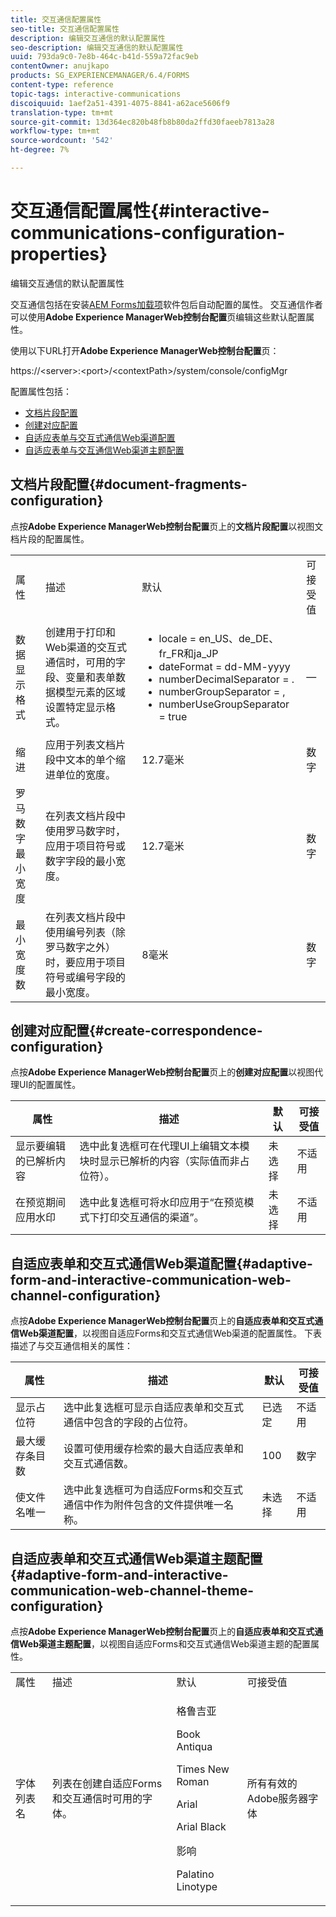 ```yaml
---
title: 交互通信配置属性
seo-title: 交互通信配置属性
description: 编辑交互通信的默认配置属性
seo-description: 编辑交互通信的默认配置属性
uuid: 793da9c0-7e8b-464c-b41d-559a72fac9eb
contentOwner: anujkapo
products: SG_EXPERIENCEMANAGER/6.4/FORMS
content-type: reference
topic-tags: interactive-communications
discoiquuid: 1aef2a51-4391-4075-8841-a62ace5606f9
translation-type: tm+mt
source-git-commit: 13d364ec820b48fb8b80da2ffd30faeeb7813a28
workflow-type: tm+mt
source-wordcount: '542'
ht-degree: 7%

---
```



# 交互通信配置属性{#interactive-communications-configuration-properties}

编辑交互通信的默认配置属性

交互通信包括在安装[AEM Forms加载项](/help/forms/using/installing-configuring-aem-forms-osgi.md)软件包后自动配置的属性。 交互通信作者可以使用&#x200B;**Adobe Experience ManagerWeb控制台配置**&#x200B;页编辑这些默认配置属性。

使用以下URL打开&#x200B;**Adobe Experience ManagerWeb控制台配置**&#x200B;页：

https://&lt;server>:&lt;port>/&lt;contextPath>/system/console/configMgr

配置属性包括：

* [文档片段配置](#document-fragments-configuration)
* [创建对应配置](#create-correspondence-configuration)
* [自适应表单与交互式通信Web渠道配置](#adaptive-form-and-interactive-communication-web-channel-configuration)
* [自适应表单与交互通信Web渠道主题配置](#adaptive-form-and-interactive-communication-web-channel-theme-configuration)

## 文档片段配置{#document-fragments-configuration}

点按&#x200B;**Adobe Experience ManagerWeb控制台配置**&#x200B;页上的&#x200B;**文档片段配置**&#x200B;以视图文档片段的配置属性。

<table> 
 <tbody> 
  <tr> 
   <td>属性</td> 
   <td>描述</td> 
   <td>默认</td> 
   <td>可接受值</td> 
  </tr> 
  <tr> 
   <td>数据显示格式</td> 
   <td>创建用于打印和Web渠道的交互式通信时，可用的字段、变量和表单数据模型元素的区域设置特定显示格式。</td> 
   <td> 
    <ul> 
     <li>locale = en_US、de_DE、fr_FR和ja_JP</li> 
     <li>dateFormat = dd-MM-yyyy</li> 
     <li>numberDecimalSeparator = .</li> 
     <li>numberGroupSeparator = ,</li> 
     <li>numberUseGroupSeparator = true</li> 
    </ul> </td> 
   <td><p>—</p> </td> 
  </tr> 
  <tr> 
   <td>缩进</td> 
   <td>应用于列表文档片段中文本的单个缩进单位的宽度。</td> 
   <td>12.7毫米</td> 
   <td>数字</td> 
  </tr> 
  <tr> 
   <td>罗马数字最小宽度</td> 
   <td>在列表文档片段中使用罗马数字时，应用于项目符号或数字字段的最小宽度。 </td> 
   <td>12.7毫米</td> 
   <td>数字</td> 
  </tr> 
  <tr> 
   <td>最小宽度数</td> 
   <td>在列表文档片段中使用编号列表（除罗马数字之外）时，要应用于项目符号或编号字段的最小宽度。</td> 
   <td>8毫米</td> 
   <td>数字</td> 
  </tr> 
 </tbody> 
</table>

## 创建对应配置{#create-correspondence-configuration}

点按&#x200B;**Adobe Experience ManagerWeb控制台配置**&#x200B;页上的&#x200B;**创建对应配置**&#x200B;以视图代理UI的配置属性。

| 属性 | 描述 | 默认 | 可接受值 |
|---|---|---|---|
| 显示要编辑的已解析内容 | 选中此复选框可在代理UI上编辑文本模块时显示已解析的内容（实际值而非占位符）。 | 未选择 | 不适用 |
| 在预览期间应用水印 | 选中此复选框可将水印应用于“在预览模式下打印交互通信的渠道”。 | 未选择 | 不适用 |

## 自适应表单和交互式通信Web渠道配置{#adaptive-form-and-interactive-communication-web-channel-configuration}

点按&#x200B;**Adobe Experience ManagerWeb控制台配置**&#x200B;页上的&#x200B;**自适应表单和交互式通信Web渠道配置**，以视图自适应Forms和交互式通信Web渠道的配置属性。 下表描述了与交互通信相关的属性：

| 属性 | 描述 | 默认 | 可接受值 |
|---|---|---|---|
| 显示占位符 | 选中此复选框可显示自适应表单和交互式通信中包含的字段的占位符。 | 已选定 | 不适用 |
| 最大缓存条目数 | 设置可使用缓存检索的最大自适应表单和交互式通信数。 | 100 | 数字 |
| 使文件名唯一 | 选中此复选框可为自适应Forms和交互式通信中作为附件包含的文件提供唯一名称。 | 未选择 | 不适用 |

## 自适应表单和交互式通信Web渠道主题配置{#adaptive-form-and-interactive-communication-web-channel-theme-configuration}

点按&#x200B;**Adobe Experience ManagerWeb控制台配置**&#x200B;页上的&#x200B;**自适应表单和交互式通信Web渠道主题配置**，以视图自适应Forms和交互式通信Web渠道主题的配置属性。

<table> 
 <tbody> 
  <tr> 
   <td>属性</td> 
   <td>描述</td> 
   <td>默认</td> 
   <td>可接受值</td> 
  </tr> 
  <tr> 
   <td>字体列表名</td> 
   <td>列表在创建自适应Forms和交互通信时可用的字体。</td> 
   <td><p>格鲁吉亚</p> <p>Book Antiqua</p> <p>Times New Roman</p> <p>Arial</p> <p>Arial Black</p> <p>影响</p> <p>Palatino Linotype</p> </td> 
   <td>所有有效的Adobe服务器字体</td> 
  </tr> 
 </tbody> 
</table>

